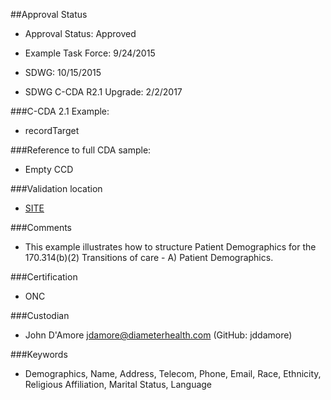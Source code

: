 ##Approval Status 

* Approval Status: Approved
* Example Task Force: 9/24/2015
* SDWG: 10/15/2015
* SDWG C-CDA R2.1 Upgrade: 2/2/2017

###C-CDA 2.1 Example: 
 

* recordTarget

###Reference to full CDA sample:
* Empty CCD



###Validation location

* [SITE](https://sitenv.org/c-cda-validator)



###Comments

* This example illustrates how to structure Patient Demographics for the 170.314(b)(2) Transitions of care - A) Patient Demographics.

###Certification
* ONC

###Custodian

* John D'Amore jdamore@diameterhealth.com (GitHub: jddamore)




###Keywords

* Demographics, Name, Address, Telecom, Phone, Email, Race, Ethnicity, Religious Affiliation, Marital Status, Language